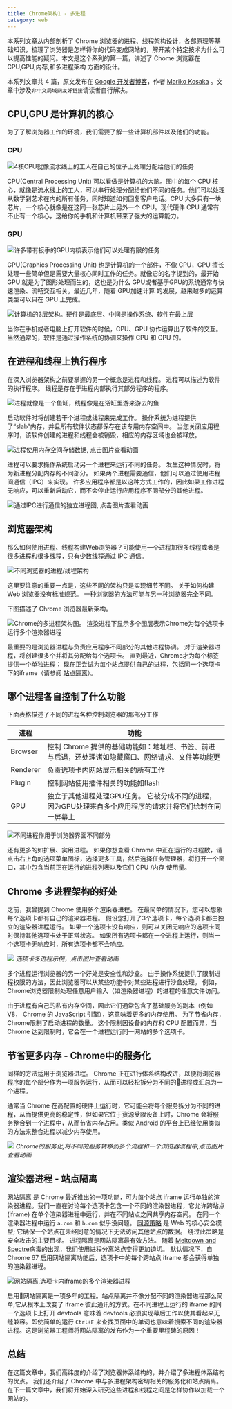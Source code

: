 ```yaml
---
title: Chrome架构1 - 多进程
category: web
---
```


本系列文章从内部剖析了 Chrome 浏览器的进程、线程架构设计，各部原理等基础知识，梳理了浏览器是怎样将你的代码变成网站的，解开某个特定技术为什么可以提高性能的疑问。本文是这个系列的第一篇，讲述了 Chome 浏览器在 CPU,GPU,内存,和多进程架构 方面的设计。
<!--more-->

本系列文章共 4 篇，原文发布在 [Google 开发者博客](https://developers.google.com/web/updates/2018/09/inside-browser-part1)，作者 [Mariko Kosaka](https://twitter.com/kosamari) 。文章中涉及`非中文局域网友好链接`请读者自行解决。

## CPU,GPU 是计算机的核心

为了了解浏览器工作的环境，我们需要了解一些计算机部件以及他们的功能。

### CPU

![4核CPU就像流水线上的工人在自己的位子上处理分配给他们的任务](/i/2018-11-12-cpu.png)

CPU(Central Processing Unit) 可以看做是计算机的大脑。图中的每个 CPU 核心，就像是流水线上的工人，可以串行处理分配给他们不同的任务。他们可以处理从数学到艺术在内的所有任务，同时知道如何回复客户电话。CPU 大多只有一块芯片，一个核心就像是在这同一张芯片上另外一个 CPU。现代硬件 CPU 通常有不止有一个核心，这给你的手机和计算机带来了强大的运算能力。

### GPU

![许多带有扳手的GPU内核表示他们可以处理有限的任务](/i/2018-11-12-gpu.png)

GPU(Graphics Processing Unit) 也是计算机的一个部件，不像 CPU，GPU 擅长处理一些简单但是需要大量核心同时工作的任务。就像它的名字提到的，最开始 GPU 就是为了图形处理而生的，这也是为什么 GPU或者基于GPU的系统通常与快速渲染、流畅交互相关。最近几年，随着 GPU加速计算 的发展，越来越多的运算类型可以只在 GPU 上完成。

![计算机的3层架构。硬件是最底层、中间是操作系统、软件在最上层](/i/2018-11-12-hw-os-app.png)

当你在手机或者电脑上打开软件的时候，CPU、GPU 协作运算出了软件的交互。当然通常的，软件是通过操作系统的协调来操作 CPU 和 GPU 的。

## 在进程和线程上执行程序

在深入浏览器架构之前要掌握的另一个概念是进程和线程。 进程可以描述为软件的执行程序。 线程是存在于进程内部执行其部分程序的程序。

![进程就像是一个鱼缸，线程像是在浴缸里游来游去的鱼](/i/2018-11-12-process-thread.png)

启动软件时将创建若干个进程或线程来完成工作。 操作系统为进程提供了“slab”内存，并且所有软件状态都保存在该专用内存空间中。 当您关闭应用程序时，该软件创建的进程和线程会被销毁，相应的内存区域也会被释放。

![进程使用内存空间存储数据, 点击图片查看动画](/i/2018-11-12-memory.svg)

进程可以要求操作系统启动另一个进程来运行不同的任务。 发生这种情况时，将为新进程分配内存的不同部分。 如果两个进程需要通信，他们可以通过使用进程间通信（IPC）来实现。 许多应用程序都是以这种方式工作的，因此如果工作进程无响应，可以重新启动它，而不会停止运行应用程序不同部分的其他进程。

![通过IPC进行通信的独立进程图, 点击图片查看动画](/i/2018-11-12-workerprocess.svg)

## 浏览器架构

那么如何使用进程、线程构建Web浏览器？可能使用一个进程加很多线程或者是很多进程和很多线程，只有少数线程通过 IPC 通信。

![不同浏览器的进程/线程架构](/i/2018-11-12-browser-arch.png)

这里要注意的重要一点是，这些不同的架构只是实现细节不同。 关于如何构建 Web 浏览器没有标准规范。 一种浏览器的方法可能与另一种浏览器完全不同。

下图描述了 Chrome 浏览器最新架构。

![Chrome的多进程架构图。 渲染进程下显示多个图层表示Chrome为每个选项卡运行多个渲染器进程](/i/2018-11-12-browser-arch2.png)

最重要的是浏览器进程与负责应用程序不同部分的其他进程协调。 对于渲染器进程，将创建很多个并将其分配给每个选项卡。 直到最近，Chrome才为每个标签提供一个单独进程； 现在正尝试为每个站点提供自己的进程，包括同一个选项卡下的iframe（请参阅 [站点隔离](https://developers.google.com/web/updates/2018/09/inside-browser-part1#site-isolation)）。

## 哪个进程各自控制了什么功能

下面表格描述了不同的进程各种控制浏览器的那部分工作

进程|功能
--|--
Browser | 控制 Chrome 提供的基础功能如：地址栏、书签、前进与后退，还处理诸如隐藏窗口、网络请求、文件等功能更
Renderer | 负责选项卡内网站展示相关的所有工作
Plugin | 控制网站使用插件相关的功能如flash
GPU | 独立于其他进程处理GPU任务。 它被分成不同的进程，因为GPU处理来自多个应用程序的请求并将它们绘制在同一屏幕上

![不同进程作用于浏览器界面不同部分](/i/2018-11-12-browserui.png)

还有更多的如扩展、实用进程。 如果你想查看 Chrome 中正在运行的进程数，请点击右上角的选项菜单图标，选择更多工具，然后选择任务管理器，将打开一个窗口，其中包含当前正在运行的进程列表以及它们 CPU /内存 使用量。

## Chrome 多进程架构的好处

之前，我曾提到 Chrome 使用多个渲染器进程。 在最简单的情况下，您可以想象每个选项卡都有自己的渲染器进程。 假设您打开了3个选项卡，每个选项卡都由独立的渲染器进程运行。 如果一个选项卡没有响应，则可以关闭无响应的选项卡同时保持其他选项卡处于正常状态。 如果所有选项卡都在一个进程上运行，则当一个选项卡无响应时，所有选项卡都不会响应。 

![](/i/2018-11-12-tabs.svg)
*选项卡多进程示例，点击图片查看动画*

多个进程运行浏览器的另一个好处是安全性和沙盒。 由于操作系统提供了限制进程权限的方法，因此浏览器可以从某些功能中对某些进程进行沙盒处理。 例如，Chrome浏览器限制处理任意用户输入（如渲染器进程）的进程的任意文件访问。

由于进程有自己的私有内存空间，因此它们通常包含了基础服务的副本（例如 V8， Chrome 的 JavaScript 引擎），这意味着更多的内存使用。 为了节省内存，Chrome限制了启动进程的数量。 这个限制因设备的内存和 CPU 配置而异，当Chrome 达到限制时，它会在一个进程运行同一网站的多个选项卡。

## 节省更多内存 - Chrome中的服务化

同样的方法适用于浏览器进程。 Chrome 正在进行体系结构改进，以便将浏览器程序的每个部分作为一项服务运行，从而可以轻松拆分为不同的进程或汇总为一个进程。

通常当 Chrome 在高配置的硬件上运行时，它可能会将每个服务拆分为不同的进程，从而提供更高的稳定性，但如果它位于资源受限设备上时，Chrome 会将服务整合到一个进程中，从而节省内存占用。类似 Android 的平台上已经使用类似的方法来整合进程以减少内存使用。

![](/i/2018-11-12-servicfication.svg)
*Chrome的服务化,将不同的服务转移到多个流程和一个浏览器流程中,点击图片查看动画*

## 渲染器进程 - 站点隔离

[网站隔离](https://developers.google.com/web/updates/2018/07/site-isolation) 是 Chrome 最近推出的一项功能，可为每个站点 iframe 运行单独的渲染器进程。我们一直在讨论每个选项卡包含一个不同的渲染器进程，它允许跨站点(iframe) 在单个渲染器进程中运行，并在不同站点之间共享内存空间。 在同一个渲染器进程中运行 `a.com` 和 `b.com` 似乎没问题。 [同源策略](https://developer.mozilla.org/en-US/docs/Web/Security/Same-origin_policy) 是 Web 的核心安全模型; 它确保一个站点在未经同意的情况下无法访问其他站点的数据。 绕过此策略是安全攻击的主要目标。 进程隔离是网站隔离最有效方法。 随着 [Meltdown and Spectre](https://developers.google.com/web/updates/2018/02/meltdown-spectre)病毒的出现，我们使用进程分离站点变得更加迫切。 默认情况下，自 Chrome 67 启用网站隔离功能后，选项卡中的每个跨站点 iframe 都会获得单独的渲染器进程。

![网站隔离,选项卡内iframe的多个渲染器进程](/i/2018-11-12-isolating.png)

启用网站隔离是一项多年的工程。站点隔离并不像分配不同的渲染器进程那么简单;它从根本上改变了 iframe 彼此通讯的方式。在不同进程上运行的 iframe 的同一个选项卡上打开 devtools 意味着 devtools 必须实现幕后工作以使其看起来无缝兼容。即使简单的运行 `Ctrl+F` 来查找页面中的单词也意味着搜索不同的渲染器进程。这是浏览器工程师将网站隔离的发布作为一个重要里程碑的原因！

## 总结

在这篇文章中，我们高纬度的介绍了浏览器体系结构的，并介绍了多进程体系结构的优点。 我们还介绍了 Chrome 中与多进程架构密切相关的服务化和站点隔离。 在下一篇文章中，我们将开始深入研究这些进程和线程之间是怎样协作以加载一个网站的。